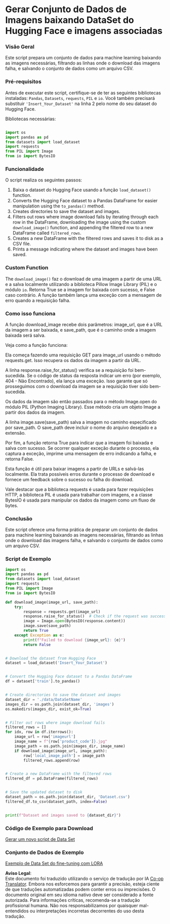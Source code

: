 <!--
CO_OP_TRANSLATOR_METADATA:
{
  "original_hash": "3cd0b727945d57998f1096763df56a84",
  "translation_date": "2025-05-09T20:23:46+00:00",
  "source_file": "md/03.FineTuning/CreatingSampleData.md",
  "language_code": "pt"
}
-->
# Gerar Conjunto de Dados de Imagens baixando DataSet do Hugging Face e imagens associadas


### Visão Geral

Este script prepara um conjunto de dados para machine learning baixando as imagens necessárias, filtrando as linhas onde o download das imagens falha, e salvando o conjunto de dados como um arquivo CSV.

### Pré-requisitos

Antes de executar este script, certifique-se de ter as seguintes bibliotecas instaladas: `Pandas`, `Datasets`, `requests`, `PIL` e `io`. Você também precisará substituir `'Insert_Your_Dataset'` na linha 2 pelo nome do seu dataset do Hugging Face.

Bibliotecas necessárias:

```python

import os
import pandas as pd
from datasets import load_dataset
import requests
from PIL import Image
from io import BytesIO
```

### Funcionalidade

O script realiza os seguintes passos:

1. Baixa o dataset do Hugging Face usando a função `load_dataset()` function.
2. Converts the Hugging Face dataset to a Pandas DataFrame for easier manipulation using the `to_pandas()` method.
3. Creates directories to save the dataset and images.
4. Filters out rows where image download fails by iterating through each row in the DataFrame, downloading the image using the custom `download_image()` function, and appending the filtered row to a new DataFrame called `filtered_rows`.
5. Creates a new DataFrame with the filtered rows and saves it to disk as a CSV file.
6. Prints a message indicating where the dataset and images have been saved.

### Custom Function

The `download_image()` faz o download de uma imagem a partir de uma URL e a salva localmente utilizando a biblioteca Pillow Image Library (PIL) e o módulo `io`. Retorna True se a imagem for baixada com sucesso, e False caso contrário. A função também lança uma exceção com a mensagem de erro quando a requisição falha.

### Como isso funciona

A função download_image recebe dois parâmetros: image_url, que é a URL da imagem a ser baixada, e save_path, que é o caminho onde a imagem baixada será salva.

Veja como a função funciona:

Ela começa fazendo uma requisição GET para image_url usando o método requests.get. Isso recupera os dados da imagem a partir da URL.

A linha response.raise_for_status() verifica se a requisição foi bem-sucedida. Se o código de status da resposta indicar um erro (por exemplo, 404 - Não Encontrado), ela lança uma exceção. Isso garante que só prosseguimos com o download da imagem se a requisição tiver sido bem-sucedida.

Os dados da imagem são então passados para o método Image.open do módulo PIL (Python Imaging Library). Esse método cria um objeto Image a partir dos dados da imagem.

A linha image.save(save_path) salva a imagem no caminho especificado por save_path. O save_path deve incluir o nome do arquivo desejado e a extensão.

Por fim, a função retorna True para indicar que a imagem foi baixada e salva com sucesso. Se ocorrer qualquer exceção durante o processo, ela captura a exceção, imprime uma mensagem de erro indicando a falha, e retorna False.

Esta função é útil para baixar imagens a partir de URLs e salvá-las localmente. Ela trata possíveis erros durante o processo de download e fornece um feedback sobre o sucesso ou falha do download.

Vale destacar que a biblioteca requests é usada para fazer requisições HTTP, a biblioteca PIL é usada para trabalhar com imagens, e a classe BytesIO é usada para manipular os dados da imagem como um fluxo de bytes.



### Conclusão

Este script oferece uma forma prática de preparar um conjunto de dados para machine learning baixando as imagens necessárias, filtrando as linhas onde o download das imagens falha, e salvando o conjunto de dados como um arquivo CSV.

### Script de Exemplo

```python
import os
import pandas as pd
from datasets import load_dataset
import requests
from PIL import Image
from io import BytesIO

def download_image(image_url, save_path):
    try:
        response = requests.get(image_url)
        response.raise_for_status()  # Check if the request was successful
        image = Image.open(BytesIO(response.content))
        image.save(save_path)
        return True
    except Exception as e:
        print(f"Failed to download {image_url}: {e}")
        return False


# Download the dataset from Hugging Face
dataset = load_dataset('Insert_Your_Dataset')


# Convert the Hugging Face dataset to a Pandas DataFrame
df = dataset['train'].to_pandas()


# Create directories to save the dataset and images
dataset_dir = './data/DataSetName'
images_dir = os.path.join(dataset_dir, 'images')
os.makedirs(images_dir, exist_ok=True)


# Filter out rows where image download fails
filtered_rows = []
for idx, row in df.iterrows():
    image_url = row['imageurl']
    image_name = f"{row['product_code']}.jpg"
    image_path = os.path.join(images_dir, image_name)
    if download_image(image_url, image_path):
        row['local_image_path'] = image_path
        filtered_rows.append(row)


# Create a new DataFrame with the filtered rows
filtered_df = pd.DataFrame(filtered_rows)


# Save the updated dataset to disk
dataset_path = os.path.join(dataset_dir, 'Dataset.csv')
filtered_df.to_csv(dataset_path, index=False)


print(f"Dataset and images saved to {dataset_dir}")
```

### Código de Exemplo para Download  
[Gerar um novo script de Data Set](../../../../code/04.Finetuning/generate_dataset.py)

### Conjunto de Dados de Exemplo
[Exemplo de Data Set do fine-tuning com LORA](../../../../code/04.Finetuning/olive-ort-example/dataset/dataset-classification.json)

**Aviso Legal**:  
Este documento foi traduzido utilizando o serviço de tradução por IA [Co-op Translator](https://github.com/Azure/co-op-translator). Embora nos esforcemos para garantir a precisão, esteja ciente de que traduções automatizadas podem conter erros ou imprecisões. O documento original em seu idioma nativo deve ser considerado a fonte autorizada. Para informações críticas, recomenda-se a tradução profissional humana. Não nos responsabilizamos por quaisquer mal-entendidos ou interpretações incorretas decorrentes do uso desta tradução.